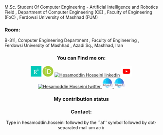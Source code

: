 
M.Sc. Student Of Computer Engineering - Artificial Intelligence and Robotics Field
, Department of Computer Engineering (CE)
, Faculty of Engineering (FoC)
, Ferdowsi University of Mashhad (FUM)

<h3> Room: </h3>
B-311, Computer Engineering Department
, Faculty of Engineering  
, Ferdowsi University of Mashhad 
, Azadi Sq., Mashhad, Iran

<div align="center">
<h3> You can Find me on: </h3>
<a href="https://www.researchgate.net/profile/Seyed-Hesamoddin-Hosseini"> <img alt="Hesamoddin Hosseini Research Gate" width="35px" src="https://raw.githubusercontent.com/HesamoddinHosseini/HesamoddinHosseini/main/Unknown.jpeg" /></a>
<a href="https://orcid.org/my-orcid?orcid=0000-0001-8073-0609"> <img alt="Hesamoddin Hosseini orcid" width="35px" src="https://raw.githubusercontent.com/HesamoddinHosseini/HesamoddinHosseini/main/Unknown.png" /></a>
<a href="https://www.linkedin.com/in/hesamoddinhosseini/"> <img alt="Hesamoddin Hosseini linkedin" width="35px" src="https://raw.githubusercontent.com/mehrdad-dev/mehrdad-dev/main/linkedin.png" /></a>
<a href="https://www.youtube.com/channel/UC8ynVzMVtxGvx-sqYRddmzg"> <img alt="Hesamoddin Hosseini youtube" width="35px" src="https://raw.githubusercontent.com/HesamoddinHosseini/HesamoddinHosseini/main/Unknown-1.jpeg" /></a>
<a href="https://twitter.com/hesammodin_"> <img alt="Hesamoddin Hosseini twitter" width="35px" src="https://raw.githubusercontent.com/mehrdad-dev/mehrdad-dev/main/twitter.png" /> </a> 
<a href="https://sites.google.com/view/hesamoddin""> <img alt="Hesamoddin Hosseini Website" width="35px" src="https://raw.githubusercontent.com/HesamoddinHosseini/HesamoddinHosseini/main/website.png" /> </a> 
<a href="http://hesamoddin.hosseini.student.um.ac.ir""> <img alt="Hesamoddin Hosseini Website" width="35px" src="https://raw.githubusercontent.com/HesamoddinHosseini/HesamoddinHosseini/main/website.png" /> </a> 


<div align="center">
<h3> My contribution status </h3>
  

<h3> Contact: </h3>
Type in hesamoddin.hosseini followed by the ``at'' symbol followed by dot-separated mail um ac ir

